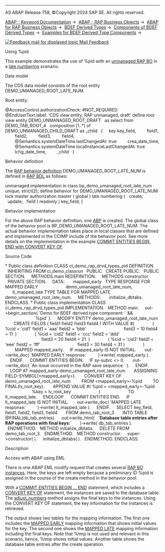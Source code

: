   

* * *

AS ABAP Release 758, ©Copyright 2024 SAP SE. All rights reserved.

[ABAP - Keyword Documentation](javascript:call_link\('abenabap.htm'\)) →  [ABAP - RAP Business Objects](javascript:call_link\('abenabap_rap.htm'\)) →  [ABAP for RAP Business Objects](javascript:call_link\('abenabap_for_rap_bos.htm'\)) →  [BDEF Derived Types](javascript:call_link\('abenrpm_derived_types.htm'\)) →  [Components of BDEF Derived Types](javascript:call_link\('abapderived_types_comp.htm'\)) →  [Examples for BDEF Derived Type Components](javascript:call_link\('abenderived_types_abexas.htm'\)) → 

 [![](Mail.gif?object=Mail.gif "Feedback mail for displayed topic") Mail Feedback](mailto:f1_help@sap.com?subject=Feedback%20on%20ABAP%20Documentation&body=Document:%20Using%20%25pid%2C%20ABENDERIVED_TYPES_PID_ABEXA%2C%20758%0D%0A%0D%0AError:%0D%0A%0D%0A%0D%0A%0D%0ASuggestion%20for%20improvement:)

Using %pid

This example demonstrates the use of %pid with an [unmanaged RAP BO](javascript:call_link\('abenunmanaged_rap_bo_glosry.htm'\) "Glossary Entry") in a [late numbering](javascript:call_link\('abenbdl_late_numbering.htm'\)) scenario.

Data model

The CDS data model consists of the root entity DEMO\_UMANAGED\_ROOT\_LATE\_NUM.

Root entity:

@AccessControl.authorizationCheck: #NOT\_REQUIRED
@EndUserText.label: 'CDS view entity, RAP unmanaged, draft'
define root view entity DEMO\_UNMANAGED\_ROOT\_DRAFT
  as select from DEMO\_TAB\_ROOT\_4
  composition \[1..\*\] of DEMO\_UNMANAGED\_CHILD\_DRAFT as \_child
  {
    key key\_field,
        field1,
        field2,
        field3,
        field4,
        @Semantics.systemDateTime.lastChangedAt: true
        crea\_date\_time,
        @Semantics.systemDateTime.localInstanceLastChangedAt: true
        lchg\_date\_time,
        \_child
  }

Behavior definition

The [RAP behavior definition](javascript:call_link\('abencds_behavior_definition_glosry.htm'\) "Glossary Entry") DEMO\_UMANAGED\_ROOT\_LATE\_NUM is defined in [RAP BDL](javascript:call_link\('abencds_bdl_glosry.htm'\) "Glossary Entry") as follows:

unmanaged implementation in class bp\_demo\_umanaged\_root\_late\_num unique;
strict(2);
define behavior for DEMO\_UMANAGED\_ROOT\_LATE\_NUM
lock master
authorization master ( global )
late numbering
{
  create;
  update;
  field ( readonly ) key\_field;
}

Behavior implementation

For the above RAP behavior definition, one [ABP](javascript:call_link\('abenbehavior_pool_glosry.htm'\) "Glossary Entry") is created. The global class of the behavior pool is BP\_DEMO\_UMANAGED\_ROOT\_LATE\_NUM. The actual behavior implementation takes place in local classes that are defined and implemented in the CCIMP include of the behavior pool. See more details on the implementation in the example [COMMIT ENTITIES BEGIN, END with CONVERT KEY OF](javascript:call_link\('abencommit_entities_beginend_abexa.htm'\)).

Source Code   

\* Public class definition
CLASS cl\_demo\_rap\_drvd\_types\_pid DEFINITION
  INHERITING FROM cl\_demo\_classrun
  PUBLIC
  CREATE PUBLIC.
  PUBLIC SECTION.
    METHODS main REDEFINITION.
    METHODS constructor.
  PRIVATE SECTION.
    DATA:
      mapped\_early   TYPE RESPONSE FOR MAPPED EARLY
                      demo\_umanaged\_root\_late\_num,
      lt\_mapped\_late TYPE TABLE FOR MAPPED LATE
                       demo\_umanaged\_root\_late\_num.
    METHODS:
      initialize\_dbtabs.
ENDCLASS.
\* Public class implementation
CLASS cl\_demo\_rap\_drvd\_types\_pid IMPLEMENTATION.
  METHOD main.
    out->begin\_section( \`Demo for BDEF derived type component: \` &&
                        \`%pid\` ).
    MODIFY ENTITY demo\_umanaged\_root\_late\_num
       CREATE FIELDS ( field1 field2 field3 field4 ) WITH VALUE #(
              ( %cid = 'cid1' field1 = 'aaa' field2 = 'bbb'
                              field3 = 10 field4 = 11  )
              ( %cid = 'cid2' field1 = 'ccc' field2 = 'ddd'
                              field3 = 20 field4 = 21  )
              ( %cid = 'cid3' field1 = 'eee' field2 = 'fff'
                              field3 = 30 field4 = 31 )
              )
        MAPPED mapped\_early.
    IF mapped\_early IS NOT INITIAL.
      out->write\_doc( \`MAPPED EARLY response:\`
        )->write( mapped\_early ).
    ENDIF.
    COMMIT ENTITIES BEGIN.
    IF sy-subrc <> 0.
      out->write\_doc( \`An issue occurred in the RAP save sequence.\` ).
    ENDIF.
    LOOP AT mapped\_early-demo\_umanaged\_root\_late\_num
      ASSIGNING FIELD-SYMBOL(<mapped\_early>).
      CONVERT KEY OF demo\_umanaged\_root\_late\_num
        FROM <mapped\_early>-%pid
        TO FINAL(lv\_root\_key).
      APPEND VALUE #( %pid = <mapped\_early>-%pid
                      %key = lv\_root\_key
                      )
                      TO lt\_mapped\_late.
    ENDLOOP.
    COMMIT ENTITIES END.
    IF lt\_mapped\_late IS NOT INITIAL.
      out->write\_doc( \`MAPPED LATE response:\`
        )->write( lt\_mapped\_late ).
    ENDIF.
    SELECT key\_field, field1, field2, field3, field4
      FROM demo\_tab\_root\_3
      INTO TABLE @FINAL(db\_tab\_entries).
    out->write\_html(
  \`<b>Database table entries after RAP operations with final keys:</b>\`
      )->write( db\_tab\_entries ).
  ENDMETHOD.
  METHOD initialize\_dbtabs.
    DELETE FROM demo\_tab\_root\_3.
  ENDMETHOD.
  METHOD constructor.
    super->constructor( ).
    initialize\_dbtabs( ).
  ENDMETHOD.
ENDCLASS.

Description   

Access with ABAP using EML

There is one ABAP EML modify request that creates several [RAP BO instances](javascript:call_link\('abenrap_bo_instance_glosry.htm'\) "Glossary Entry"). Here, the keys are left empty because a preliminary ID %pid is assigned in the course of the create method in the behavior pool.

With a [COMMIT ENTITIES BEGIN ... END](javascript:call_link\('abapemlcommit_entities_late.htm'\)) statement, which includes a [CONVERT KEY OF](javascript:call_link\('abapconvert_key.htm'\)) statement, the instances are saved to the database table. The [adjust\_numbers](javascript:call_link\('abensaver_adjust_numbers.htm'\)) method assigns the final keys to the instances. Using the CONVERT KEY OF statement, the key information for the instances is retrieved.

The output shows two tables for the mapping information. The first one includes the [MAPPED EARLY](javascript:call_link\('abaptype_response_for.htm'\)) mapping information that shows initial values for the key. The second one shows the [MAPPED LATE](javascript:call_link\('abaptype_response_for.htm'\)) mapping information including the final keys. Note that %tmp is not used and relevant in this scenario, hence, %tmp shows initial values. Another table shows the database table entries after the create operation.
